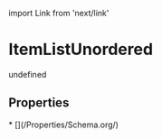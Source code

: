 import Link from 'next/link'
# ItemListUnordered

undefined

## Properties

<Grid>
* [](/Properties/Schema.org/)

</Grid>

